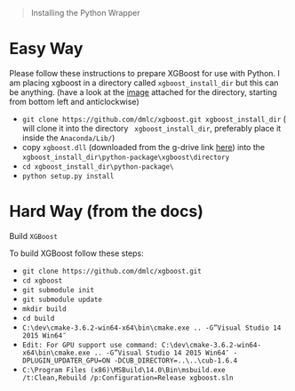 >Installing the Python Wrapper

# Easy Way
Please follow these instructions to prepare XGBoost for use with Python. I am placing xgboost in a directory called `xgboost_install_dir` but this can be anything. (have a look at the [image](https://github.com/AdityaSoni19031997/xgb_gpu_dll/blob/master/(shows%20the%20directory%20structure%20of%20mine)follow%20this%20in%20anti%20clockwise%20direction%20from%20bottom%20right.png) attached for the directory, starting from bottom left and anticlockwise)

- `git clone https://github.com/dmlc/xgboost.git xgboost_install_dir` ( will clone it into the directory ` xgboost_install_dir`, preferably place it inside the `Anaconda/Lib/`)
- copy `xgboost.dll` (downloaded from the g-drive link [here](https://drive.google.com/file/d/1LSD6Ueq5VFgOMq_4Lm96SKsMG8DBB9KP/view?usp=sharing)) into the `xgboost_install_dir\python-package\xgboost\directory`
- `cd xgboost_install_dir\python-package\`
- `python setup.py install`

# Hard Way (from the docs)

Build `XGBoost`

To build XGBoost follow these steps:

- `git clone https://github.com/dmlc/xgboost.git`
- `cd xgboost`
- `git submodule init`
- `git submodule update`
- `mkdir build`
- `cd build`
- `C:\dev\cmake-3.6.2-win64-x64\bin\cmake.exe .. -G”Visual Studio 14 2015 Win64″`
- `Edit: For GPU support use command: C:\dev\cmake-3.6.2-win64-x64\bin\cmake.exe .. -G”Visual Studio 14 2015 Win64″ -DPLUGIN_UPDATER_GPU=ON -DCUB_DIRECTORY=..\..\cub-1.6.4`
- `C:\Program Files (x86)\MSBuild\14.0\Bin\msbuild.exe /t:Clean,Rebuild /p:Configuration=Release xgboost.sln`
